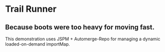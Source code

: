 # Trail Runner
## Because boots were too heavy for moving fast.

This demonstration uses JSPM + Automerge-Repo for managing a dynamic loaded-on-demand importMap.

